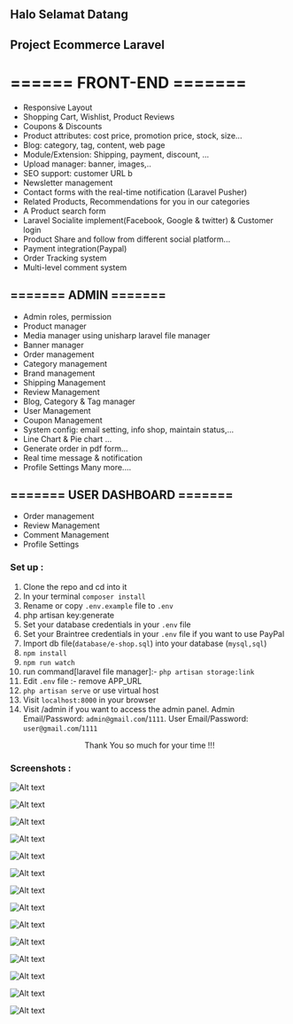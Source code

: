 ## Halo Selamat Datang

## Project Ecommerce Laravel

# ====== FRONT-END =======

-   Responsive Layout
-   Shopping Cart, Wishlist, Product Reviews
-   Coupons & Discounts
-   Product attributes: cost price, promotion price, stock, size...
-   Blog: category, tag, content, web page
-   Module/Extension: Shipping, payment, discount, ...
-   Upload manager: banner, images,..
-   SEO support: customer URL b
-   Newsletter management
-   Contact forms with the real-time notification (Laravel Pusher)
-   Related Products, Recommendations for you in our categories
-   A Product search form
-   Laravel Socialite implement(Facebook, Google & twitter) & Customer login
-   Product Share and follow from different social platform...
-   Payment integration(Paypal)
-   Order Tracking system
-   Multi-level comment system

## ======= ADMIN =======

-   Admin roles, permission
-   Product manager
-   Media manager using unisharp laravel file manager
-   Banner manager
-   Order management
-   Category management
-   Brand management
-   Shipping Management
-   Review Management
-   Blog, Category & Tag manager
-   User Management
-   Coupon Management
-   System config: email setting, info shop, maintain status,...
-   Line Chart & Pie chart ...
-   Generate order in pdf form...
-   Real time message & notification
-   Profile Settings
    Many more....

## ======= USER DASHBOARD =======

-   Order management
-   Review Management
-   Comment Management
-   Profile Settings

### Set up :

1. Clone the repo and cd into it
2. In your terminal `composer install`
3. Rename or copy `.env.example` file to `.env`
4. php artisan key:generate
5. Set your database credentials in your `.env` file
6. Set your Braintree credentials in your `.env` file if you want to use PayPal
7. Import db file(`database/e-shop.sql`) into your database (`mysql,sql`)
8. `npm install`
9. `npm run watch`
10. run command[laravel file manager]:- `php artisan storage:link`
11. Edit `.env` file :- remove APP_URL
12. `php artisan serve` or use virtual host
13. Visit `localhost:8000` in your browser
14. Visit /admin if you want to access the admin panel. Admin Email/Password: `admin@gmail.com`/`1111`. User Email/Password: `user@gmail.com`/`1111`

<p style="text-align:center">Thank You so much for your time !!!</p>

### Screenshots :

![Alt text](galeri/home-user.png)

![Alt text](galeri/home2-user.png)

![Alt text](galeri/product-users.png)

![Alt text](galeri/kategori-users.png)

![Alt text](galeri/product-detail-users.png)

![Alt text](galeri/topup-users.png)

![Alt text](galeri/cart-users.png)

![Alt text](galeri/pembayaran-users.png)

![Alt text](galeri/dashboard-users.png)

![Alt text](galeri/admin-dashboard.png)

![Alt text](galeri/admin-banner-menu.png)

![Alt text](galeri/admin-kategori-menu.png)

![Alt text](galeri/admin-product-menu.png)

![Alt text](galeri/admin-orders-menu.png)
